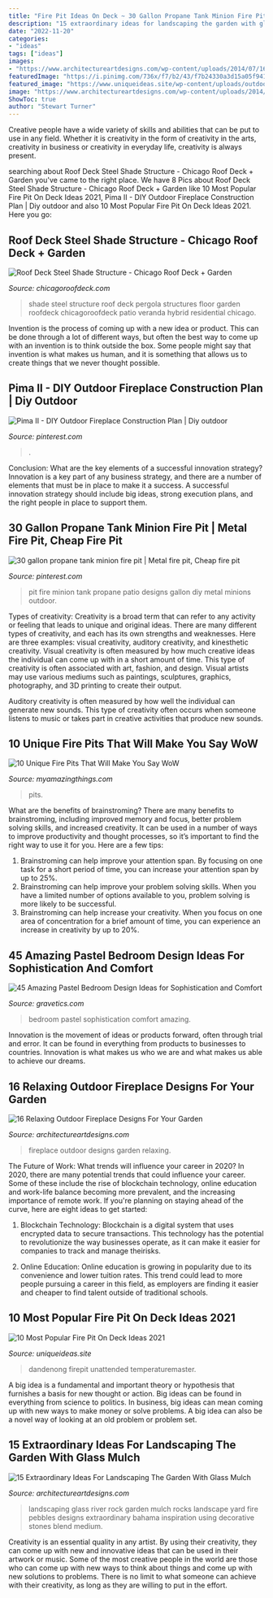 ```yaml
---
title: "Fire Pit Ideas On Deck ~ 30 Gallon Propane Tank Minion Fire Pit"
description: "15 extraordinary ideas for landscaping the garden with glass mulch"
date: "2022-11-20"
categories:
- "ideas"
tags: ["ideas"]
images:
- "https://www.architectureartdesigns.com/wp-content/uploads/2014/07/16-Relaxing-Outdoor-Fireplace-Designs-For-Your-Garden-15.jpg"
featuredImage: "https://i.pinimg.com/736x/f7/b2/43/f7b24330a3d15a05f941814a4e99fe47.jpg"
featured_image: "https://www.uniqueideas.site/wp-content/uploads/outdoor-deck-fire-pit-design-and-ideas-800x800.jpg"
image: "https://www.architectureartdesigns.com/wp-content/uploads/2014/07/16-Relaxing-Outdoor-Fireplace-Designs-For-Your-Garden-15.jpg"
ShowToc: true
author: "Stewart Turner"
---
```



Creative people have a wide variety of skills and abilities that can be put to use in any field. Whether it is creativity in the form of creativity in the arts, creativity in business or creativity in everyday life, creativity is always present.

	

		
searching about Roof Deck Steel Shade Structure - Chicago Roof Deck + Garden you've came to the right place. We have 8 Pics about Roof Deck Steel Shade Structure - Chicago Roof Deck + Garden like 10 Most Popular Fire Pit On Deck Ideas 2021, Pima II - DIY Outdoor Fireplace Construction Plan | Diy outdoor and also 10 Most Popular Fire Pit On Deck Ideas 2021. Here you go:
		
    
## Roof Deck Steel Shade Structure - Chicago Roof Deck + Garden

<img loading=lazy src="https://chicagoroofdeck.com/wp-content/uploads/2017/06/Steel-Shade-Structure_After.jpg" onerror="this.onerror=null;this.src='https://tse1.mm.bing.net/th?id=OIP.wAa9OmI1OOPmUy7pu5Mw7wHaFC&amp;pid=15.1';" alt="Roof Deck Steel Shade Structure - Chicago Roof Deck + Garden">

_Source: chicagoroofdeck.com_

>shade steel structure roof deck pergola structures floor garden roofdeck chicagoroofdeck patio veranda hybrid residential chicago. 

	

Invention is the process of coming up with a new idea or product. This can be done through a lot of different ways, but often the best way to come up with an invention is to think outside the box. Some people might say that invention is what makes us human, and it is something that allows us to create things that we never thought possible.

    
## Pima II - DIY Outdoor Fireplace Construction Plan | Diy Outdoor

<img loading=lazy src="https://i.pinimg.com/736x/f7/b2/43/f7b24330a3d15a05f941814a4e99fe47.jpg" onerror="this.onerror=null;this.src='https://tse2.mm.bing.net/th?id=OIP.ezS2o44AU4XOl3dwQKJzlwHaJ3&amp;pid=15.1';" alt="Pima II - DIY Outdoor Fireplace Construction Plan | Diy outdoor">

_Source: pinterest.com_

>. 

	

Conclusion: What are the key elements of a successful innovation strategy?
Innovation is a key part of any business strategy, and there are a number of elements that must be in place to make it a success. A successful innovation strategy should include big ideas, strong execution plans, and the right people in place to support them.

    
## 30 Gallon Propane Tank Minion Fire Pit | Metal Fire Pit, Cheap Fire Pit

<img loading=lazy src="https://i.pinimg.com/736x/40/a0/df/40a0dfdf2b0aabe065b1bc622cc41d8d.jpg" onerror="this.onerror=null;this.src='https://tse4.mm.bing.net/th?id=OIP.ylOiygeWRbsbAZQLozTSPwHaNK&amp;pid=15.1';" alt="30 gallon propane tank minion fire pit | Metal fire pit, Cheap fire pit">

_Source: pinterest.com_

>pit fire minion tank propane patio designs gallon diy metal minions outdoor. 

	

Types of creativity:
Creativity is a broad term that can refer to any activity or feeling that leads to unique and original ideas. There are many different types of creativity, and each has its own strengths and weaknesses. Here are three examples: visual creativity, auditory creativity, and kinesthetic creativity.
Visual creativity is often measured by how much creative ideas the individual can come up with in a short amount of time. This type of creativity is often associated with art, fashion, and design. Visual artists may use various mediums such as paintings, sculptures, graphics, photography, and 3D printing to create their output.

Auditory creativity is often measured by how well the individual can generate new sounds. This type of creativity often occurs when someone listens to music or takes part in creative activities that produce new sounds.

    
## 10 Unique Fire Pits That Will Make You Say WoW

<img loading=lazy src="https://myamazingthings.com/wp-content/uploads/2017/01/firepit5.jpg" onerror="this.onerror=null;this.src='https://tse3.mm.bing.net/th?id=OIP.jkcSBEZLij6IJ2ZwUyPJ1AHaHa&amp;pid=15.1';" alt="10 Unique Fire Pits That Will Make You Say WoW">

_Source: myamazingthings.com_

>pits. 

	

What are the benefits of brainstroming?
There are many benefits to brainstroming, including improved memory and focus, better problem solving skills, and increased creativity. It can be used in a number of ways to improve productivity and thought processes, so it’s important to find the right way to use it for you. Here are a few tips: 
1. Brainstroming can help improve your attention span. By focusing on one task for a short period of time, you can increase your attention span by up to 25%. 
2. Brainstroming can help improve your problem solving skills. When you have a limited number of options available to you, problem solving is more likely to be successful. 
3. Brainstroming can help increase your creativity. When you focus on one area of concentration for a brief amount of time, you can experience an increase in creativity by up to 20%.

    
## 45 Amazing Pastel Bedroom Design Ideas For Sophistication And Comfort

<img loading=lazy src="https://www.gravetics.com/wp-content/uploads/2017/09/Pastel-Bedroom-Design-Ideas.jpg" onerror="this.onerror=null;this.src='https://tse1.mm.bing.net/th?id=OIP.K78h8QWStTW4oih98tFopgHaHR&amp;pid=15.1';" alt="45 Amazing Pastel Bedroom Design Ideas for Sophistication and Comfort">

_Source: gravetics.com_

>bedroom pastel sophistication comfort amazing. 

	

Innovation is the movement of ideas or products forward, often through trial and error. It can be found in everything from products to businesses to countries. Innovation is what makes us who we are and what makes us able to achieve our dreams.

    
## 16 Relaxing Outdoor Fireplace Designs For Your Garden

<img loading=lazy src="https://www.architectureartdesigns.com/wp-content/uploads/2014/07/16-Relaxing-Outdoor-Fireplace-Designs-For-Your-Garden-15.jpg" onerror="this.onerror=null;this.src='https://tse1.mm.bing.net/th?id=OIP.4wu4qP8Kdgz3myJ3YyZIXgHaJm&amp;pid=15.1';" alt="16 Relaxing Outdoor Fireplace Designs For Your Garden">

_Source: architectureartdesigns.com_

>fireplace outdoor designs garden relaxing. 

	

The Future of Work: What trends will influence your career in 2020?
In 2020, there are many potential trends that could influence your career. Some of these include the rise of blockchain technology, online education and work-life balance becoming more prevalent, and the increasing importance of remote work. If you're planning on staying ahead of the curve, here are eight ideas to get started:
1. Blockchain Technology: Blockchain is a digital system that uses encrypted data to secure transactions. This technology has the potential to revolutionize the way businesses operate, as it can make it easier for companies to track and manage theirisks.

2. Online Education: Online education is growing in popularity due to its convenience and lower tuition rates. This trend could lead to more people pursuing a career in this field, as employers are finding it easier and cheaper to find talent outside of traditional schools.


    
## 10 Most Popular Fire Pit On Deck Ideas 2021

<img loading=lazy src="https://www.uniqueideas.site/wp-content/uploads/outdoor-deck-fire-pit-design-and-ideas-800x800.jpg" onerror="this.onerror=null;this.src='https://tse3.mm.bing.net/th?id=OIP.pCTmQVP4U6wyEuOmlMZIlAHaHa&amp;pid=15.1';" alt="10 Most Popular Fire Pit On Deck Ideas 2021">

_Source: uniqueideas.site_

>dandenong firepit unattended temperaturemaster. 

	

A big idea is a fundamental and important theory or hypothesis that furnishes a basis for new thought or action. Big ideas can be found in everything from science to politics. In business, big ideas can mean coming up with new ways to make money or solve problems. A big idea can also be a novel way of looking at an old problem or problem set.

    
## 15 Extraordinary Ideas For Landscaping The Garden With Glass Mulch

<img loading=lazy src="http://www.architectureartdesigns.com/wp-content/uploads/2017/06/7-12-630x420.jpg" onerror="this.onerror=null;this.src='https://tse3.mm.bing.net/th?id=OIP.Z6Pic8zDoYQoNXR-MJ9d2wHaE8&amp;pid=15.1';" alt="15 Extraordinary Ideas For Landscaping The Garden With Glass Mulch">

_Source: architectureartdesigns.com_

>landscaping glass river rock garden mulch rocks landscape yard fire pebbles designs extraordinary bahama inspiration using decorative stones blend medium. 

	

Creativity is an essential quality in any artist. By using their creativity, they can come up with new and innovative ideas that can be used in their artwork or music. Some of the most creative people in the world are those who can come up with new ways to think about things and come up with new solutions to problems. There is no limit to what someone can achieve with their creativity, as long as they are willing to put in the effort.

